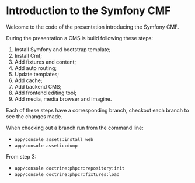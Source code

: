 Introduction to the Symfony CMF
===============================

Welcome to the code of the presentation introducing the Symfony CMF.

During the presentation a CMS is build following these steps:

1. Install Symfony and bootstrap template;
1. Install Cmf;
1. Add fixtures and content;
1. Add auto routing;
1. Update templates;
1. Add cache;
1. Add backend CMS;
1. Add frontend editing tool;
1. Add media, media browser and imagine.

Each of these steps have a corresponding branch, checkout each branch to see the
changes made.

When checking out a branch run from the command line:

* ``app/console assets:install web``
* ``app/console assetic:dump``

From step 3:

* ``app/console doctrine:phpcr:repository:init``
* ``app/console doctrine:phpcr:fixtures:load``
